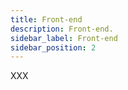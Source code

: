 ```yaml
---
title: Front-end
description: Front-end.
sidebar_label: Front-end
sidebar_position: 2
---
```

 XXX


